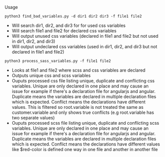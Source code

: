 Usage

`python3 find_bad_variables.py -d dir1 dir2 dir3 -f file1 file2`
- Will search dir1, dir2, and dir3 for for used css variables
- Will search file1 and file2 for declared css variables
- Will output unused css variables (declared in file1 and file2 but not used in dir1, dir2, and dir3)
- Will output undeclared css variables (used in dir1, dir2, and dir3 but not declared in file1 and file2)

`python3 process_sass_variables.py -f file1 file2`
 - Looks at file1 and file2 where scss and css variables are declared
 - Outputs unique css and scss variables
 - Ouputs processed css file listing unique, duplicate and conflicting css variables. Unique are only declared in one place and may cause an issue for example if there's a declaration file for angularjs and angular. Duplicate means the variables are declared in multiple declaration files which is expected. Conflict means the declarations have different values. This is filtered so root.variable is not treated the same as customer.variable and only shows true conflicts (e.g root.variable has two separate values)
 - Ouputs processed scss file listing unique, duplicate and conflicting scss variables. Unique are only declared in one place and may cause an issue for example if there's a declaration file for angularjs and angular. Duplicate means the variables are declared in multiple declaration files which is expected. Conflict means the declarations have different values like $red-color is defined one way in one file and another in another file

